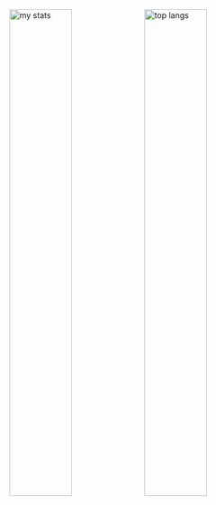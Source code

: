 
<img alt="my stats" align="left" width="47%" src="https://github-readme-stats.vercel.app/api?username=Asad-Bin&show_icons=true"/>

<img alt="top langs" align="left" width="47%" src="https://github-readme-stats.vercel.app/api/top-langs/?username=Asad-Bin&layout=compact"/>

